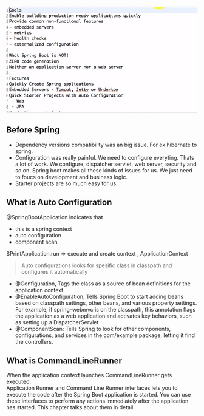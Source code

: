 ![alt text](/images/spring-boot/1.PNG)

## Before Spring
* Dependency versions compatibility was an big issue. For ex hibernate to spring.
* Configuration was really painful. We need to configure everyting. Thats a lot of work.
We configure, dispatcher servlet, web server, security and so on. Spring boot makes all
these kinds of issues for us. We just need to foucs on development and business logic.
* Starter projects are so much easy for us.


## What is Auto Configuration
@SpringBootApplication indicates that 
* this is a spring context
* auto configuration
* component scan

SPrintApplication.run => execute and create context , ApplicationContext
> Auto configurations looks for spesific class in classpath and configures it automatically

* @Configuration, Tags the class as a source of bean definitions for the application context.
* @EnableAutoConfiguration, Tells Spring Boot to start adding beans based on classpath settings, other beans, and various property settings. For example, if spring-webmvc is on the classpath, this annotation flags the application as a web application and activates key behaviors, such as setting up a DispatcherServlet
* @ComponentScan: Tells Spring to look for other components, configurations, and services in the com/example package, letting it find the controllers.

## What is CommandLineRunner
When the application context launches CommandLineRunner gets executed.
<br>
Application Runner and Command Line Runner interfaces lets you to execute the code after the Spring Boot application is started. You can use these interfaces to perform any actions immediately after the application has started. This chapter talks about them in detail.